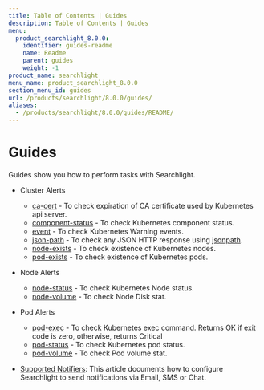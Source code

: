 ```yaml
---
title: Table of Contents | Guides
description: Table of Contents | Guides
menu:
  product_searchlight_8.0.0:
    identifier: guides-readme
    name: Readme
    parent: guides
    weight: -1
product_name: searchlight
menu_name: product_searchlight_8.0.0
section_menu_id: guides
url: /products/searchlight/8.0.0/guides/
aliases:
  - /products/searchlight/8.0.0/guides/README/
---
```

# Guides

Guides show you how to perform tasks with Searchlight.

- Cluster Alerts
  - [ca-cert](/products/searchlight/8.0.0/guides/cluster-alerts/ca-cert) - To check expiration of CA certificate used by Kubernetes api server.
  - [component-status](/products/searchlight/8.0.0/guides/cluster-alerts/component-status) - To check Kubernetes component status.
  - [event](/products/searchlight/8.0.0/guides/cluster-alerts/event) - To check Kubernetes Warning events.
  - [json-path](/products/searchlight/8.0.0/guides/cluster-alerts/json-path) - To check any JSON HTTP response using [jsonpath](https://kubernetes.io/docs/reference/kubectl/jsonpath/).
  - [node-exists](/products/searchlight/8.0.0/guides/cluster-alerts/node-exists) - To check existence of Kubernetes nodes.
  - [pod-exists](/products/searchlight/8.0.0/guides/cluster-alerts/pod-exists) - To check existence of Kubernetes pods.

- Node Alerts
  - [node-status](/products/searchlight/8.0.0/guides/node-alerts/node-status) - To check Kubernetes Node status.
  - [node-volume](/products/searchlight/8.0.0/guides/node-alerts/node-volume) - To check Node Disk stat.

- Pod Alerts
  - [pod-exec](/products/searchlight/8.0.0/guides/pod-alerts/pod-exec) - To check Kubernetes exec command. Returns OK if exit code is zero, otherwise, returns Critical
  - [pod-status](/products/searchlight/8.0.0/guides/pod-alerts/pod-status) - To check Kubernetes pod status.
  - [pod-volume](/products/searchlight/8.0.0/guides/pod-alerts/pod-volume) - To check Pod volume stat.

- [Supported Notifiers](/products/searchlight/8.0.0/guides/notifiers): This article documents how to configure Searchlight to send notifications via Email, SMS or Chat.
